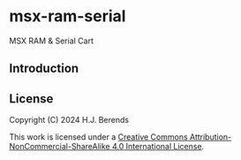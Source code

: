 # msx-ram-serial
 MSX RAM & Serial Cart

## Introduction

## License

Copyright (C) 2024 H.J. Berends

This work is licensed under a <a href="http://creativecommons.org/licenses/by-nc-sa/4.0/" rel="nofollow">Creative Commons Attribution-NonCommercial-ShareAlike 4.0 International License</a>.